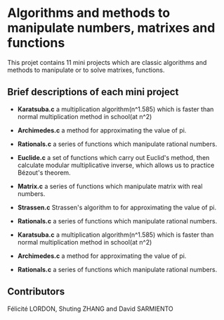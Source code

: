 # Algorithms and methods to manipulate numbers, matrixes and functions

This projet contains 11 mini projects which are classic algorithms and methods to manipulate or to solve matrixes, functions.





## Brief descriptions of each mini project


* **Karatsuba.c** a multiplication algorithm(n^1.585) which is faster than normal multiplication method in school(at n^2)

* **Archimedes.c**  a method for approximating the value of pi.

* **Rationals.c**  a series of functions which manipulate rational numbers. 

* **Euclide.c**  a set of functions which carry out Euclid's method, then calculate modular multiplicative inverse, which allows us to practice Bézout's theorem. 

* **Matrix.c** a series of functions which manipulate matrix with real numbers. 

* **Strassen.c**  Strassen's algorithm to for approximating the value of pi.

* **Rationals.c**  a series of functions which manipulate rational numbers. 

* **Karatsuba.c** a multiplication algorithm(n^1.585) which is faster than normal multiplication method in school(at n^2)

* **Archimedes.c**  a method for approximating the value of pi.

* **Rationals.c**  a series of functions which manipulate rational numbers. 







## Contributors

Félicité LORDON, Shuting ZHANG and David SARMIENTO

